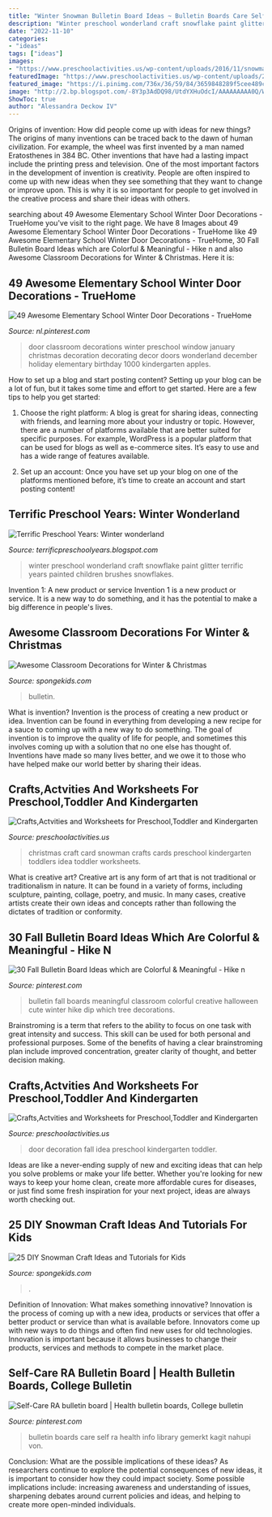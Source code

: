 ```yaml
---
title: "Winter Snowman Bulletin Board Ideas ~ Bulletin Boards Care Self Ra Health Info Library Gemerkt Kagit Nahupi Von"
description: "Winter preschool wonderland craft snowflake paint glitter terrific years painted children brushes snowflakes"
date: "2022-11-10"
categories:
- "ideas"
tags: ["ideas"]
images:
- "https://www.preschoolactivities.us/wp-content/uploads/2016/11/snowman-christmas-card-craft-1.jpg"
featuredImage: "https://www.preschoolactivities.us/wp-content/uploads/2016/11/snowman-christmas-card-craft-1.jpg"
featured_image: "https://i.pinimg.com/736x/36/59/84/3659848289f5cee489cf9ef7c7996e87.jpg"
image: "http://2.bp.blogspot.com/-8Y3p3AdDQ98/UtdYXHuOdcI/AAAAAAAAA0Q/WwNyEVpy4gQ/s1600/DSC01606.jpg"
ShowToc: true
author: "Alessandra Deckow IV"
---
```



Origins of invention: How did people come up with ideas for new things?
The origins of many inventions can be traced back to the dawn of human civilization. For example, the wheel was first invented by a man named Eratosthenes in 384 BC. Other inventions that have had a lasting impact include the printing press and television. 
One of the most important factors in the development of invention is creativity. People are often inspired to come up with new ideas when they see something that they want to change or improve upon. This is why it is so important for people to get involved in the creative process and share their ideas with others.

	

		
searching about 49 Awesome Elementary School Winter Door Decorations - TrueHome you've visit to the right page. We have 8 Images about 49 Awesome Elementary School Winter Door Decorations - TrueHome like 49 Awesome Elementary School Winter Door Decorations - TrueHome, 30 Fall Bulletin Board Ideas which are Colorful &amp; Meaningful - Hike n and also Awesome Classroom Decorations for Winter &amp; Christmas. Here it is:
		
    
## 49 Awesome Elementary School Winter Door Decorations - TrueHome

<img loading=lazy src="https://i.pinimg.com/736x/10/fe/7c/10fe7c0c85bf009cc1d6694a67c7e74e.jpg" onerror="this.onerror=null;this.src='https://tse3.mm.bing.net/th?id=OIP.HZj99tX53tS0-Crx0HekoAHaJ7&amp;pid=15.1';" alt="49 Awesome Elementary School Winter Door Decorations - TrueHome">

_Source: nl.pinterest.com_

>door classroom decorations winter preschool window january christmas decoration decorating decor doors wonderland december holiday elementary birthday 1000 kindergarten apples. 

	

How to set up a blog and start posting content?
Setting up your blog can be a lot of fun, but it takes some time and effort to get started. Here are a few tips to help you get started:
1. Choose the right platform: A blog is great for sharing ideas, connecting with friends, and learning more about your industry or topic. However, there are a number of platforms available that are better suited for specific purposes. For example, WordPress is a popular platform that can be used for blogs as well as e-commerce sites. It’s easy to use and has a wide range of features available.

2. Set up an account: Once you have set up your blog on one of the platforms mentioned before, it’s time to create an account and start posting content!

    
## Terrific Preschool Years: Winter Wonderland

<img loading=lazy src="http://2.bp.blogspot.com/-8Y3p3AdDQ98/UtdYXHuOdcI/AAAAAAAAA0Q/WwNyEVpy4gQ/s1600/DSC01606.jpg" onerror="this.onerror=null;this.src='https://tse3.mm.bing.net/th?id=OIP.EF029fHKKD0z3eOl6ceo7AHaJ4&amp;pid=15.1';" alt="Terrific Preschool Years: Winter wonderland">

_Source: terrificpreschoolyears.blogspot.com_

>winter preschool wonderland craft snowflake paint glitter terrific years painted children brushes snowflakes. 

	

Invention 1: A new product or service
Invention 1 is a new product or service. It is a new way to do something, and it has the potential to make a big difference in people's lives.

    
## Awesome Classroom Decorations For Winter &amp; Christmas

<img loading=lazy src="https://spongekids.com/wp-content/uploads/2016/11/christmas-bulletin-board/18-christmas-bulletin-board-ideas.jpg" onerror="this.onerror=null;this.src='https://tse1.mm.bing.net/th?id=OIP.TjVqPpF4VYqsvtlJ3YVIVgHaNL&amp;pid=15.1';" alt="Awesome Classroom Decorations for Winter &amp; Christmas">

_Source: spongekids.com_

>bulletin. 

	

What is invention?
Invention is the process of creating a new product or idea. Invention can be found in everything from developing a new recipe for a sauce to coming up with a new way to do something. The goal of invention is to improve the quality of life for people, and sometimes this involves coming up with a solution that no one else has thought of. Inventions have made so many lives better, and we owe it to those who have helped make our world better by sharing their ideas.

    
## Crafts,Actvities And Worksheets For Preschool,Toddler And Kindergarten

<img loading=lazy src="https://www.preschoolactivities.us/wp-content/uploads/2016/11/snowman-christmas-card-craft-1.jpg" onerror="this.onerror=null;this.src='https://tse2.mm.bing.net/th?id=OIP.rGWN02cAtcZWgxHxFzke2wHaJQ&amp;pid=15.1';" alt="Crafts,Actvities and Worksheets for Preschool,Toddler and Kindergarten">

_Source: preschoolactivities.us_

>christmas craft card snowman crafts cards preschool kindergarten toddlers idea toddler worksheets. 

	

What is creative art?
Creative art is any form of art that is not traditional or traditionalism in nature. It can be found in a variety of forms, including sculpture, painting, collage, poetry, and music. In many cases, creative artists create their own ideas and concepts rather than following the dictates of tradition or conformity.

    
## 30 Fall Bulletin Board Ideas Which Are Colorful &amp; Meaningful - Hike N

<img loading=lazy src="https://i.pinimg.com/736x/36/59/84/3659848289f5cee489cf9ef7c7996e87.jpg" onerror="this.onerror=null;this.src='https://tse4.mm.bing.net/th?id=OIP.P8GGWM3m-Im8MUxAr_97iQHaGO&amp;pid=15.1';" alt="30 Fall Bulletin Board Ideas which are Colorful &amp; Meaningful - Hike n">

_Source: pinterest.com_

>bulletin fall boards meaningful classroom colorful creative halloween cute winter hike dip which tree decorations. 

	

Brainstroming is a term that refers to the ability to focus on one task with great intensity and success. This skill can be used for both personal and professional purposes. Some of the benefits of having a clear brainstroming plan include improved concentration, greater clarity of thought, and better decision making.

    
## Crafts,Actvities And Worksheets For Preschool,Toddler And Kindergarten

<img loading=lazy src="http://www.preschoolactivities.us/wp-content/uploads/2017/11/fall-door-decoration-idea.jpg" onerror="this.onerror=null;this.src='https://tse2.mm.bing.net/th?id=OIP.hhW53hH4TMljtD6oieWQwgHaNF&amp;pid=15.1';" alt="Crafts,Actvities and Worksheets for Preschool,Toddler and Kindergarten">

_Source: preschoolactivities.us_

>door decoration fall idea preschool kindergarten toddler. 

	

Ideas are like a never-ending supply of new and exciting ideas that can help you solve problems or make your life better. Whether you're looking for new ways to keep your home clean, create more affordable cures for diseases, or just find some fresh inspiration for your next project, ideas are always worth checking out.

    
## 25 DIY Snowman Craft Ideas And Tutorials For Kids

<img loading=lazy src="https://spongekids.com/wp-content/uploads/2016/12/diy-snowman/2-diy-snowman-crafts-for-kids.jpg" onerror="this.onerror=null;this.src='https://tse1.mm.bing.net/th?id=OIP.s3b0aP9ULjvc73ABHY-zjgHaK5&amp;pid=15.1';" alt="25 DIY Snowman Craft Ideas and Tutorials for Kids">

_Source: spongekids.com_

>. 

	

Definition of Innovation: What makes something innovative?
Innovation is the process of coming up with a new idea, products or services that offer a better product or service than what is available before. Innovators come up with new ways to do things and often find new uses for old technologies. Innovation is important because it allows businesses to change their products, services and methods to compete in the market place.

    
## Self-Care RA Bulletin Board | Health Bulletin Boards, College Bulletin

<img loading=lazy src="https://i.pinimg.com/originals/5c/11/9a/5c119a7a4e5172d13a74a2fd57d8ebfd.jpg" onerror="this.onerror=null;this.src='https://tse3.mm.bing.net/th?id=OIP.EXr2sKxwz8AHgBJ83Xy1YgHaJ4&amp;pid=15.1';" alt="Self-Care RA bulletin board | Health bulletin boards, College bulletin">

_Source: pinterest.com_

>bulletin boards care self ra health info library gemerkt kagit nahupi von. 

	

Conclusion: What are the possible implications of these ideas?
As researchers continue to explore the potential consequences of new ideas, it is important to consider how they could impact society. Some possible implications include: increasing awareness and understanding of issues, sharpening debates around current policies and ideas, and helping to create more open-minded individuals.

